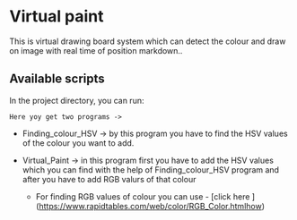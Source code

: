 
# Virtual paint

This is virtual drawing board system which can detect the colour and draw on image with real 
time of position markdown..


## Available scripts

In the project directory, you can run:

`Here yoy get two programs ->`

 * Finding_colour_HSV -> by this program you have to find the HSV values of the colour you want to add.

 * Virtual_Paint -> in this program first you have to add the HSV values which you can find 
 with the help of Finding_colour_HSV program and after you have to add RGB valurs of that colour
    
      * For finding RGB values of colour you can use - [click here
      ] (https://www.rapidtables.com/web/color/RGB_Color.htmlhow)  
